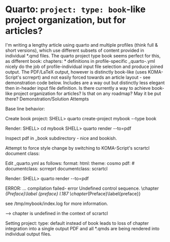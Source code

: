 
# Quarto: `project: type: book`-like project organization, but for articles?

I'm writing a lengthy article using quarto and multiple profiles (think full & short versions), which use different subsets of content provided in individual *.qmd files.
The quarto project type book seems perfect for this, as different book: chapters: * definitions in profile-specific _quarto-<PROFILE>.yml nicely do the job of profile-individual input file selection and produce joined output.
The PDF/LaTeX output, however is distinctly book-like (uses KOMA-Script's scrreprt) and not easily forced towards an article layout - see demonstration code below.
Includes are a way out but distinctly less elegant then in-header input file definition.
Is there currently a way to achieve book-like project organization for articles? Is that on any roadmap? May it be put there?
Demonstration/Solution Attempts

Base line behavior:

Create book project:
SHELL> quarto create-project mybook --type book


Render:
SHELL> cd mybook
SHELL> quarto render --to=pdf


Inspect pdf in _book subdirectory - nice and bookish.



Attempt to force style change by switching to KOMA-Script's scrartcl document class:

Edit _quarto.yml as follows:
format:
  html:
    theme: cosmo
  pdf:
    # documentclass: scrreprt
    documentclass: scrartcl


Render:
SHELL> quarto render --to=pdf


ERROR:
...
compilation failed- error
Undefined control sequence.
<argument> \chapter 
         *{Preface}\label {preface}
l.187 \chapter*{Preface}\label{preface}}


see /tmp/mybook/index.log for more information.

--> chapter is undefined in the context of scrartcl



Setting project: type: default instead of book leads to loss of chapter integration into a single output PDF and all *.qmds are being rendered into individual output files.



        
